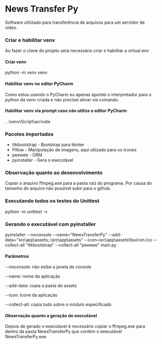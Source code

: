 # News Transfer Py
Software utilizado para transferência de arquivos para um servidor de vídeo. 

### Criar e habilitar venv
Ao fazer o clone do projeto será necessário criar e habilitar a virtual env

#### Criar venv
python -m venv venv

#### Habilitar venv no editor PyCharm
Como estou usando o PyCharm eu apenas apontei o interpretador para o python da venv criada e não precisei ativar 
via comando.

#### Habilitar venv via prompt caso não utilize o editor PyCharm
. .\venv\Script\acrivate

### Pacotes importados
* ttkbootstrap - Bootstrap para tkinter
* Pillow - Manipulação de imagens, aqui utiizado para os ícones
* peewee - ORM
* pyinstaller - Gera o executável

### Observação quanto ao desenvolvimento
Copiar o arquivo ffmpeg.exe para a pasta raiz do programa. Por causa do tamanho do arquivo não possível subir para o 
github.

### Executando todos os testes do Unittest
python -m unittest -v

### Gerando o executável com pyinstaller
pyinstaller --noconsole --name="NewsTransferPy" --add-data="src\app\assets;.\src\app\assets" --icon=src\app\assets\favicon.ico --collect-all "ttkbootstrap" --collect-all "peewee" main.py

#### Parâmetros
--noconsole: não exibe a janela de console

--name: nome da aplicação

--add-data: copia a pasta de assets

--icon: icone da aplicação

--collect-all: copia tudo sobre o módulo especificado

#### Observação quanto a geração do executável
Depois de gerado o executável é necessário copiar o ffmpeg.exe para dentro da pasta NewsTransferPy que contém o executável NewsTransferPy.exe.